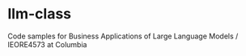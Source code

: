 # llm-class
Code samples for Business Applications of Large Language Models / IEORE4573 at Columbia
